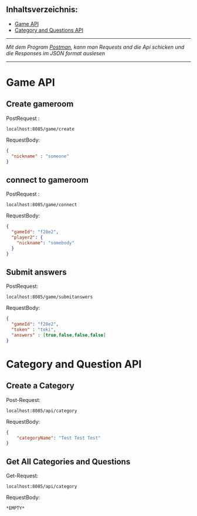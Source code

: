 


## Inhaltsverzeichnis:

- [Game API](#game-api)
- [Category and Questions API](#cat-and-que-api)
___

*Mit dem Program [Postman](https://www.postman.com), kann man Requests and die Api schicken und die Responses im JSON format auslesen*
___
<h1 id="game-api">Game API</h1>

## Create gameroom

PostRequest : 
```
localhost:8085/game/create 
```
RequestBody: 
````json lines
{
  "nickname" : "someone"
}
````
             
             
## connect to gameroom

PostRequest : 
```
localhost:8085/game/connect
```
RequestBody: 
```json lines
{
  "gameId": "f28e2",
  "player2": {
    "nickname": "somebody"
  }
}
```
             
## Submit answers

PostRequest: 
```
localhost:8085/game/submitanswers
```
RequestBody: 
```json lines
{
  "gameId": "f28e2",
  "token" : "toki",
  "answers" : [true,false,false,false]
}
```

<h1 id="cat-and-que-api">Category and Question API</h1>

## Create a Category
Post-Request: 
```
localhost:8085/api/category
```

RequestBody:

```json lines
{
    "categoryName": "Test Test Test"
}
```
## Get All Categories and Questions

Get-Request:
```
localhost:8085/api/category
```

RequestBody: 
```
*EMPTY*
```